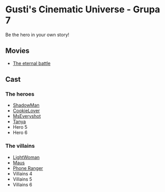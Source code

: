 # Gusti's Cinematic Universe - Grupa 7

Be the hero in your own story!

## Movies

- [The eternal battle](./Movies/EternalBattle.md)

## Cast

### The heroes

- [ShadowMan](./Cast/Heroes/ShadowMan.md)
- [CookieLover](./Cast/Heroes/CookieLover.md)
- [MsEveryshot](./Cast/Heroes/MsEveryshot.md)
- [Tanya](./Cast/Heroes/Tanya.md)
- Hero 5
- Hero 6

### The villains

- [LightWoman](./Cast/Villains/LightWoman.md)
- [Maus](./Cast/Villains/Maus.md)
- [Phone Ranger](./Cast/Villains/PhoneRanger.md)
- Villains 4
- Villains 5
- Villains 6
